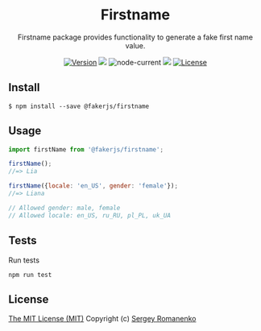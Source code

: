 <h1 align="center">Firstname</h1>
<p align="center">
Firstname package provides functionality to generate a fake first name value.
</p>

<p align="center">
<a href="https://github.com/faker-javascript/firstname/releases"><img alt="Version" src="https://img.shields.io/github/release/faker-javascript/firstname.svg?label=version&color=green"></a> <img src="https://img.shields.io/npm/dt/@fakerjs/firstname"> <img alt="node-current" src="https://img.shields.io/node/v/@fakerjs/firstname"> <a href="https://github.com/faker-javascript/firstname/actions/workflows/ci.yml"><img src="https://github.com/faker-javascript/firstname/actions/workflows/ci.yml/badge.svg"></a> <a href="https://github.com/faker-javascript/firstname"><img src="https://img.shields.io/badge/license-MIT-blue.svg?color=green" alt="License"></a>
</p>

## Install

```
$ npm install --save @fakerjs/firstname
```

## Usage

```js
import firstName from '@fakerjs/firstname';

firstName();
//=> Lia

firstName({locale: 'en_US', gender: 'female'});
//=> Liana

// Allowed gender: male, female
// Allowed locale: en_US, ru_RU, pl_PL, uk_UA
```

## Tests

Run tests

```
npm run test
```

## License
[The MIT License (MIT)](https://github.com/faker-javascript/firstname/blob/master/LICENSE)
Copyright (c) [Sergey Romanenko](https://github.com/Awilum)
